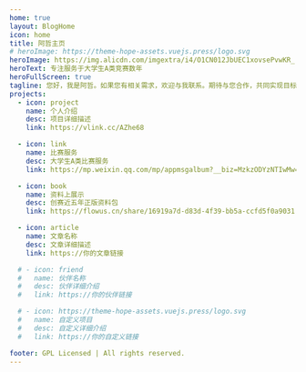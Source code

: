 ```yaml
---
home: true
layout: BlogHome
icon: home
title: 阿哲主页
# heroImage: https://theme-hope-assets.vuejs.press/logo.svg
heroImage: https://img.alicdn.com/imgextra/i4/O1CN012JbUEC1xovsePvwKR_!!6000000006491-2-tps-2560-2560.png
heroText: 专注服务于大学生A类竞赛数年
heroFullScreen: true
tagline: 您好，我是阿哲。如果您有相关需求，欢迎与我联系。期待与您合作，共同实现目标！
projects:
  - icon: project
    name: 个人介绍
    desc: 项目详细描述
    link: https://vlink.cc/AZhe68

  - icon: link
    name: 比赛服务
    desc: 大学生A类比赛服务
    link: https://mp.weixin.qq.com/mp/appmsgalbum?__biz=MzkzODYzNTIwMw==&action=getalbum&album_id=3680378785809055752#wechat_redirect

  - icon: book
    name: 资料上展示
    desc: 创赛近五年正版资料包
    link: https://flowus.cn/share/16919a7d-d83d-4f39-bb5a-ccfd5f0a9031

  - icon: article
    name: 文章名称
    desc: 文章详细描述
    link: https://你的文章链接

  # - icon: friend
  #   name: 伙伴名称
  #   desc: 伙伴详细介绍
  #   link: https://你的伙伴链接

  # - icon: https://theme-hope-assets.vuejs.press/logo.svg
  #   name: 自定义项目
  #   desc: 自定义详细介绍
  #   link: https://你的自定义链接

footer: GPL Licensed | All rights reserved.
---
```

<!-- 
这是一个博客主页的案例。

要使用此布局，你应该在页面前端设置 `layout: BlogHome` 和 `home: true`。 -->

<!-- 相关配置文档请见 [博客主页](https://theme-hope.vuejs.press/zh/guide/blog/home.html)。 -->
